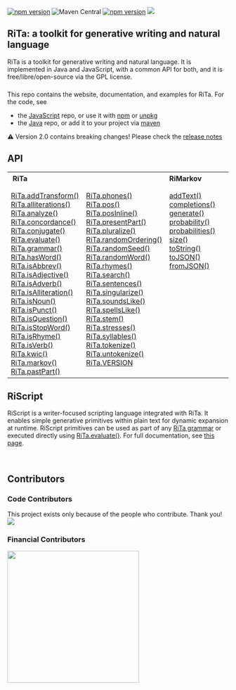 <a href="https://www.npmjs.com/package/rita"><img src="https://img.shields.io/npm/v/rita.svg" alt="npm version"></a> ![Maven Central](https://img.shields.io/maven-central/v/org.rednoise/rita) <a href="http://www.gnu.org/licenses/gpl-3.0.en.html"><img src="https://img.shields.io/badge/license-GPL-orange.svg" alt="npm version"></a> <a href="https://spectrum.chat/rita"><img src="https://img.shields.io/badge/spectrum-chat-%23b14344"/></a>

## RiTa: a toolkit for generative writing and natural language

RiTa is a toolkit for generative writing and natural language. It is implemented in Java and JavaScript, with a common API for both, and it is free/libre/open-source via the GPL license.

###

This repo contains the website, documentation, and examples for RiTa. For the code, see

* the [JavaScript](https://github.com/dhowe/ritajs) repo, or use it with [npm](https://www.npmjs.com/package/rita) or [unpkg](https://unpkg.com/browse/rita/dist/)
* the [Java](https://github.com/dhowe/rita4j) repo, or add it to your project via [maven](https://search.maven.org/artifact/org.rednoise/rita) 

:warning: Version 2.0 contains breaking changes! Please check the [release notes](https://rednoise.org/rita/#whats-new-wrapper)

## API

  <table cellspacing="0" cellpadding="0" style="vertical-align: top;">
   <tr>
    <th colspan=2 style="text-align: left; padding-left: 12px">RiTa
    </th>
    <th colspan=1 style="text-align: left;">RiMarkov</th>
    <th colspan=1 style="text-align: left;">RiGrammar</th>
   </tr>
   <tr>
    <td style="vertical-align: top; padding-top: 15px">
      <a href="./RiTa/addTransform/index.html">RiTa.addTransform()</a><br/>
      <a href="./RiTa/alliterations/index.html">RiTa.alliterations()</a><br/>
      <a href="./RiTa/analyze/index.html">RiTa.analyze()</a><br/>
      <a href="./RiTa/concordance/index.html">RiTa.concordance()</a><br/>
      <a href="./RiTa/conjugate/index.html">RiTa.conjugate()</a><br/>
      <a href="./RiTa/evaluate/index.html">RiTa.evaluate()</a><br/>
      <a href="./RiTa/grammar/index.html">RiTa.grammar()</a><br/>
      <a href="./RiTa/hasWord/index.html">RiTa.hasWord()</a><br/>
      <a href="./RiTa/isAbbrev/index.html">RiTa.isAbbrev()</a><br/>
      <a href="./RiTa/isAdjective/index.html">RiTa.isAdjective()</a><br/>
      <a href="./RiTa/isAdverb/index.html">RiTa.isAdverb()</a><br/>
      <a href="./RiTa/isAlliteration/index.html">RiTa.isAlliteration()</a><br/>
      <a href="./RiTa/isNoun/index.html">RiTa.isNoun()</a><br/>
      <a href="./RiTa/isPunct/index.html">RiTa.isPunct()</a><br/>
      <a href="./RiTa/isQuestion/index.html">RiTa.isQuestion()</a><br/>
      <a href="./RiTa/isStopWord/index.html">RiTa.isStopWord()</a><br/>
      <a href="./RiTa/isRhyme/index.html">RiTa.isRhyme()</a><br/>
      <a href="./RiTa/isVerb/index.html">RiTa.isVerb()</a><br/>
      <a href="./RiTa/kwic/index.html">RiTa.kwic()</a><br/>
      <a href="./RiTa/markov/index.html">RiTa.markov()</a><br/>
      <a href="./RiTa/pastPart/index.html">RiTa.pastPart()</a><br/>
    </td>
    <td style="vertical-align: top; padding-top: 15px">
      <a href="./RiTa/phones/index.html">RiTa.phones()</a><br/>
      <a href="./RiTa/pos/index.html">RiTa.pos()</a><br/>
      <a href="./RiTa/posInline/index.html">RiTa.posInline()</a><br/>
      <a href="./RiTa/presentPart/index.html">RiTa.presentPart()</a><br/>
      <a href="./RiTa/pluralize/index.html">RiTa.pluralize()</a><br/>
      <a href="./RiTa/randomOrdering/index.html">RiTa.randomOrdering()</a><br/>
      <a href="./RiTa/randomSeed/index.html">RiTa.randomSeed()</a><br/>
      <a href="./RiTa/randomWord/index.html">RiTa.randomWord()</a><br/>
      <a href="./RiTa/rhymes/index.html">RiTa.rhymes()</a><br/>
      <!--a href="./RiTa/scripting/index.html">RiTa.scripting()</a><br/-->
      <a href="./RiTa/search/index.html">RiTa.search()</a><br/>
      <a href="./RiTa/sentences/index.html">RiTa.sentences()</a><br/>
      <a href="./RiTa/singularize/index.html">RiTa.singularize()</a><br/>
      <a href="./RiTa/soundsLike/index.html">RiTa.soundsLike()</a><br/>
      <a href="./RiTa/spellsLike/index.html">RiTa.spellsLike()</a><br/>
      <a href="./RiTa/stem/index.html">RiTa.stem()</a><br/>
      <a href="./RiTa/stresses/index.html">RiTa.stresses()</a><br/>
      <a href="./RiTa/syllables/index.html">RiTa.syllables()</a><br/>
      <a href="./RiTa/tokenize/index.html">RiTa.tokenize()</a><br/>
      <a href="./RiTa/untokenize/index.html">RiTa.untokenize()</a><br/>
      <a href="./RiTa/VERSION/index.html">RiTa.VERSION</a><br/>
    </td>
    <td style="vertical-align: top; padding-top: 15px; min-width: 125px">
      <a href="https://rednoise.org/rita/reference/Markov/addText/index.html">addText()</a><br/>
      <a href="https://rednoise.org/rita/reference/Markov/completions/index.html">completions()</a><br/>
      <a href="https://rednoise.org/rita/reference/Markov/generate/index.html">generate()</a><br/>
      <a href="https://rednoise.org/rita/reference/Markov/probability/index.html">probability()</a><br/>
      <a href="https://rednoise.org/rita/reference/Markov/probabilities/index.html">probabilities()</a><br/>
      <a href="https://rednoise.org/rita/reference/Markov/size/index.html">size()</a><br/>
      <a href="https://rednoise.org/rita/reference/Markov/toString/index.html">toString()</a><br/>
      <a href="https://rednoise.org/rita/reference/Markov/toJSON/index.html">toJSON()</a><br/>
      <a href="https://rednoise.org/rita/reference/Markov/fromJSON/index.html">fromJSON()</a><br/>
    </td>
    <td style="vertical-align: top; padding-top: 15px; min-width: 125px">
      <a href="https://rednoise.org/rita/reference/Grammar/addRule/index.html">addRule()</a><br/>
      <a href="https://rednoise.org/rita/reference/Grammar/addRules/index.html">addRules()</a><br/>
      <a href="https://rednoise.org/rita/reference/Grammar/expand/index.html">expand()</a><br/>
      <a href="https://rednoise.org/rita/reference/Grammar/removeRule/index.html">removeRule()</a><br/>
      <a href="https://rednoise.org/rita/reference/Grammar/toJSON/index.html">toJSON()</a><br/>
      <a href="https://rednoise.org/rita/reference/Grammar/toString/index.html">toString()</a><br/>
      <a href="https://rednoise.org/rita/reference/Grammar/fromJSON/index.html">fromJSON()</a><br/>
    </td>
 </tr>
</table>

## RiScript

RiScript is a writer-focused scripting language integrated with RiTa. It enables simple generative primitives within plain text for dynamic expansion at runtime. RiScript primitives can be used as part of any [RiTa grammar](https://rednoise.org/rita/reference/RiTa/grammar/) or executed directly using [RiTa.evaluate()](https://rednoise.org/rita/reference/RiTa/evaluate/). For full documentation, see [this page](https://rednoise.org/rita/reference/riscript.html).

<br>

## Contributors

### Code Contributors

This project exists only because of the people who contribute. Thank you!
<a href="https://github.com/dhowe/RiTa/graphs/contributors"><img src="https://opencollective.com/RiTa/contributors.svg?width=890&button=false" /></a>

### Financial Contributors
<a href="https://opencollective.com/rita/donate" target="_blank">
  <img src="https://opencollective.com/rita/contribute/button@2x.png?color=blue" width=300 />
</a>

